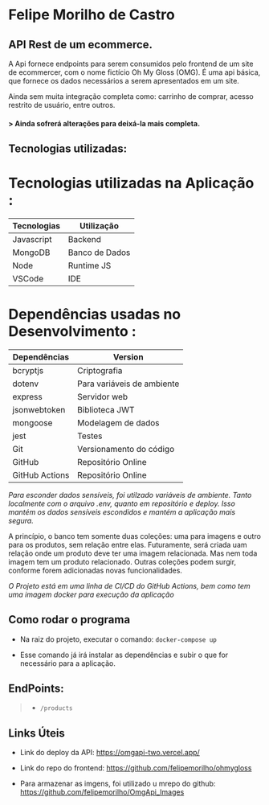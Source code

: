 # Felipe Morilho de Castro

## API Rest de um ecommerce.

A Api fornece endpoints para serem consumidos pelo frontend de um site de ecommercer, com o nome fictício Oh My Gloss (OMG). É uma api básica, que fornece os dados necessários a serem apresentados em um site. 

Ainda sem muita integração completa como: carrinho de comprar, acesso restrito de usuário, entre outros. 

#### > Ainda sofrerá alterações para deixá-la mais completa.

## Tecnologias utilizadas:

# Tecnologias utilizadas na Aplicação : 

| Tecnologias  | Utilização     |
|--------------|----------------|
| Javascript   | Backend        |
| MongoDB      | Banco de Dados |
| Node         | Runtime JS     |
| VSCode       | IDE            |

# Dependências usadas no Desenvolvimento : 

| Dependências   | Version   |
|----------------|-----------|
| bcryptjs       | Criptografia |
| dotenv         | Para variáveis de ambiente |
| express        | Servidor web |
| jsonwebtoken   | Biblioteca JWT |
| mongoose       | Modelagem de dados |
| jest           | Testes  |
| Git            | Versionamento do código |
| GitHub         | Repositório Online      |
| GitHub Actions | Repositório Online      |

*Para esconder dados sensíveis, foi utilzado variáveis de ambiente. Tanto localmente com o arquivo .env, quanto em repositório e deploy. Isso mantém os dados sensíveis escondidos e mantém a aplicação mais segura.*

A princípio, o banco tem somente duas coleções: uma para imagens e outro para os produtos, sem relação entre elas. Futuramente, será criada uam relação onde um produto deve ter uma imagem relacionada. Mas nem toda imagem tem um produto relacionado. Outras coleções podem surgir, conforme forem adicionadas novas funcionalidades.

*O Projeto está em uma linha de CI/CD do GitHub Actions, bem como tem uma imagem docker para execução da aplicação*

## Como rodar o programa

- Na raiz do projeto, executar o comando: `docker-compose up`

- Esse comando já irá instalar as dependências e subir o que for necessário para a aplicação.

## EndPoints:

> - `/products`
  

## Links Úteis

- Link do deploy da API: <https://omgapi-two.vercel.app/>

- Link do repo do frontend: <https://github.com/felipemorilho/ohmygloss>

- Para armazenar as imgens, foi utilizado u mrepo do github: <https://github.com/felipemorilho/OmgApi_Images>
